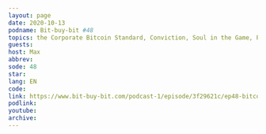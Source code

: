 ```yaml
---
layout: page
date: 2020-10-13
podname: Bit-buy-bit #48
topics: the Corporate Bitcoin Standard, Conviction, Soul in the Game, Privacy vs NgU, and fighting the FED and the Surveillance State
guests: 
host: Max
abbrev: 
sode: 48
star: 
lang: EN
code: 
link: https://www.bit-buy-bit.com/podcast-1/episode/3f29621c/ep48-bitcoin-podcast-with-gigi-the-author-of-21lessons
podlink: 
youtube: 
archive: 
---
```


